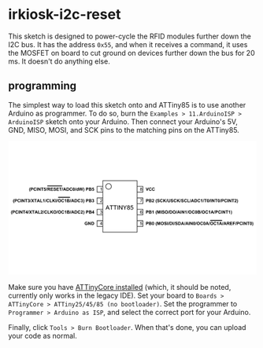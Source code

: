 # irkiosk-i2c-reset

This sketch is designed to power-cycle the RFID modules further down the I2C bus.
It has the address `0x55`, and when it receives a command, it uses the MOSFET on board to cut ground
on devices further down the bus for 20 ms. It doesn't do anything else.

## programming

The simplest way to load this sketch onto and ATTiny85 is to use another Arduino as programmer. To do so,
burn the `Examples > 11.ArduinoISP > ArduinoISP` sketch onto your Arduino. Then connect your Arduino's
5V, GND, MISO, MOSI, and SCK pins to the matching pins on the ATTiny85.

![ATTiny85 pinout. Connect 5V to pin 8, GND to 4, MISO to 6, MOSI to 5, and SCK to 7.](attiny85-pinout.png)

Make sure you have [ATTinyCore installed](https://github.com/SpenceKonde/ATTinyCore/blob/v2.0.0-devThis-is-the-head-submit-PRs-against-this/Installation.md) (which, it should be noted, currently only works in the legacy IDE). Set your board to 
`Boards > ATTinyCore > ATTiny25/45/85 (no bootloader)`. Set the programmer to `Programmer > Arduino as ISP`, and select 
the correct port for your Arduino.

Finally, click `Tools > Burn Bootloader`. When that's done, you can upload your code as normal.
